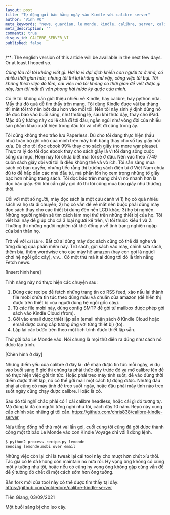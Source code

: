 ```yaml
---
layout: post
title: "Tự động gửi báo hằng ngày vào Kindle với calibre server"
author: "Vinh VO"
meta_keywords: "news, guardian, le monde, kindle, calibre, server, calibre server, automatically, periodically, voyage, báo, tin tức, tự động gửi, cập nhật"
meta_description: ""
comments: true
disqus_id: CALIBRE_SERVER_VI
published: false
---
```


/**: The english version of this article will be available in the next few days. Or at least I hoped so.

_Cũng lâu rồi tôi không viết gì. Hơi lạ vì đại dịch khiến con người ta ở nhà, có nhiều thời gian hơn, nhưng tôi thì lại không như vậy, công việc túi bụi. Tôi không thích việc đó lắm, cái việc mà tôi không có thời gian để viết được gì này, làm tôi mất đi văn phong hài hước kỳ quặc của mình._

Có lẽ tôi không cần giới thiệu nhiều về Kindle, hay calibre, hay python nữa. Mấy thứ đó quá dễ tìm thấy trên mạng. Tôi dùng Kindle được vài ba tháng thì mắt tôi trở nên bớt đau hơn vào mỗi tối. Nên tôi nảy sinh ý định dùng nó để đọc báo vào buổi sáng, như thường lệ, sau khi thức dậy, thay cho iPad. Mặc dù ý tưởng này có lẽ chả đi tới đâu, ngắn ngủi như vòng đời của nhiều sản phẩm khác xuất hiện trong đầu tôi và chết đi cũng trong ấy.

Tôi cũng không theo trào lưu Paperless. Dù cho tôi đang thực hiện (hầu như) toàn bộ ghi chú của mình trên máy tính bảng thay cho sổ tay giấy hồi xưa. Dù cho tôi đọc ebook 99% thay cho sách giấy (no more war please). Thực ra lý do tôi đọc ebook thay cho sách giấy là vì tôi đang sống cuộc sống du mục. Hôm nay tôi chưa biết mai tôi sẽ ở đâu. Nên vác theo 7749 cuốn sách giấy đối với tôi là điều không thể và vô ích. Tôi sẵn sàng mua sách có bản quyền, nhưng tiếc rằng thị trường sách điện tử ở Việt Nam chưa đủ to để hấp dẫn các nhà đầu tư, mà phần lớn họ xem trọng những tờ giấy bạc hơn những trang sách. Tôi đọc báo trên mạng chỉ vì nó nhanh hơn là đọc báo giấy. Đôi khi cần giấy gói đồ thì tôi cũng mua báo giấy như thường thôi.

Đối với một số người, máy đọc sách là một cứu cánh vì 1) họ có quá nhiều sách và họ ưa di chuyển; 2) họ có vấn đề về mắt nên buộc phải dùng máy đọc sách thay cho các thiết bị dùng đèn nền LCD khác; 3) họ bị nghiện. Những người nghiện sẽ tìm cách làm mọi thứ trên những thiết bị của họ. Tôi viết bài này để giúp cho cả 3 loại người kể trên, vì tôi thuộc kiểu 1 và 2. Thường thì những người nghiện rất khó đồng ý về tình trạng nghiện ngập của bản thân họ.

Trở về với `calibre`. Bất cứ ai dùng máy đọc sách cũng có thể đã nghe và từng dùng qua phần mềm này. Trữ sách, gửi sách vào máy, chỉnh sửa sách, thêm bìa, thêm wordwise cho các máy hệ amazon (hay còn gọi là người chơi hệ ngồi gốc cây), v.v... Có một thứ mà ít ai dùng tới đó là tính năng Fetch news.

[Insert hình here]

Tính năng này nó thực hiện các chuyện sau:

1. Dùng các recipe để fetch những trang tin có RSS feed, xào nấu lại thành file mobi chứa tin tức theo đúng mẫu và chuẩn của amazon (để hiển thị được trên thiết bị của người dùng hệ ngồi gốc cây).
2. Từ các file mobi này, dùng config SMTP để gởi từ mailbox được phép gởi sách vào Kindle Cloud (from).
3. Gởi vào email được thiết lập sẵn (email nhận sách ở Kindle Cloud hoặc email được cung cấp tương ứng với từng thiết bị) (to).
4. Lặp lại các bước trên theo một lịch trình được thiết lập sẵn.

Thử gởi báo Le Monde vào. Nói chung là mọi thứ diễn ra đúng như cách nó được lập trình.

[Chèn hình ở đây]

Nhưng điểm yếu của calibre ở đây là: để nhận được tin tức mỗi ngày, ví dụ vào buổi sáng 6 giờ thì chúng ta phải thức dậy trước đó và mở calibre lên để nó thực hiện việc gởi tin tức. Hoặc phải treo máy tính suốt, để vào đúng thời điểm được thiết lập, nó có thể gởi mail một cách tự động được. Nhưng đâu phải ai cũng có máy tính để treo suốt ngày, hoặc đâu phải máy tính nào treo suốt ngày cũng chạy được calibre. Hoặc là có.

Sau đó tôi nghĩ chắc phải có 1 cái calibre headless, hoặc cái gì đó tương tự. Mà đúng là đã có người từng nghĩ như tôi, cách đây 10 năm. Repo này cung cấp chính xác những gì tôi cần. https://github.com/chris838/calibre-kindle-server

Nửa tiếng đồng hồ thử một vài lần gởi, cuối cùng tôi cũng đã gởi được thành công một tờ báo Le Monde vào con Kindle Voyage chỉ với 1 dòng lệnh.

```bash
$ python2 process-recipe.py lemonde
Sending lemonde.mobi over email
```

Những việc còn lại chỉ là tweak lại cái tool này cho mượt hơn chút xíu thôi. Tác giả có lẽ đã không còn maintain nó nữa rồi. Hy vọng ông không có cùng một ý tưởng như tôi, hoặc nếu có cũng hy vọng ông không gặp cùng vấn đề để ý tưởng đó chết đi một cách sớm hơn ông tưởng.

Bản fork mới của tool này có thể được tìm thấy tại đây: https://github.com/voldedore/calibre-kindle-server

Tiền Giang, 03/09/2021

Một buổi sáng bị cho leo cây.
